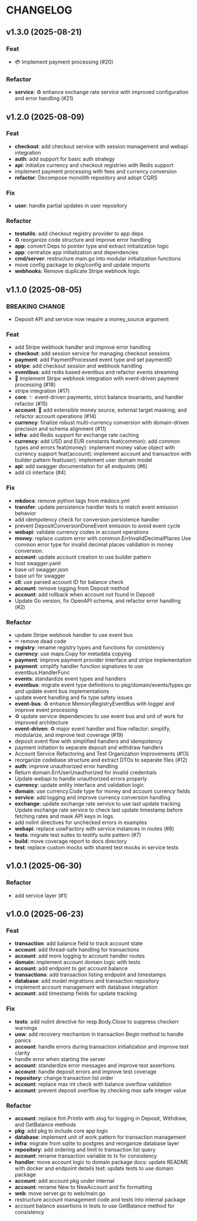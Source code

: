 # CHANGELOG

## v1.3.0 (2025-08-21)

### Feat

- 💳  Implement  payment processing (#20)

### Refactor

- **service**: ♻️  enhance exchange rate service with improved configuration and error handling (#21)

## v1.2.0 (2025-08-09)

### Feat

- **checkout**: add checkout service with session management and webapi integration
- **auth**: add support for basic auth strategy
- **api**: initialize currency and checkout registries with Redis support
- implement payment processing with fees and currency conversion
- **refactor**: Decompose monolith repository and adopt CQRS

### Fix

- **user**: handle partial updates in user repository

### Refactor

- **testutils**: add checkout registry provider to app deps
- ♻️ reorganize code structure and improve error handling
- **app**: convert Deps to pointer type and extract initialization logic
- **app**: centralize app initialization and dependencies
- **cmd/server**: restructure main.go into modular initialization functions
- move config package to pkg/config and update imports
- **webhooks**: Remove duplicate Stripe webhook logic

## v1.1.0 (2025-08-05)

### BREAKING CHANGE

- Deposit API and service now require a money_source argument

### Feat

- add Stripe webhook handler and improve error handling
- **checkout**: add session service for managing checkout sessions
- **payment**: add PaymentProcessed event type and set paymentID
- **stripe**: add checkout session and webhook handling
- **eventbus**: add redis based eventbus and refactor events streaming
- 🎯 implement Stripe webhook integration with event-driven payment processing (#18)
- stripe integration (#17)
- **core**: ✨ event-driven payments, strict balance invariants, and handler refactor (#15)
- **account**: 🎉 add extensible money source, external target masking, and refactor account operations (#14)
- **currency**: finalize robust multi-currency conversion with domain-driven precision and schema alignment (#11)
- **infra**: add Redis support for exchange rate caching
- **currency**: add USD and EUR constants
feat(common): add common types and errors
feat(money): implement money value object with currency support
feat(account): implement account and transaction with builder pattern
feat(user): implement user domain model
- **api**: add swagger documentation for all endpoints (#6)
- add cli interface  (#4)

### Fix

- **mkdocs**: remove python tags from mkdocs.yml
- **transfer**: update persistence handler tests to match event emission behavior
- add idempotency check for conversion persistence handler
- prevent DepositConversionDoneEvent emission to avoid event cycle
- **webapi**: validate currency codes in account operations
- **money**: replace custom error with common.ErrInvalidDecimalPlaces
Use common error type for invalid decimal places validation in money conversion.
- **account**: update account creation to use builder pattern
- host swagger.yaml
- base url swagger.json
- base url for swagger
- **cli**: use parsed account ID for balance check
- **account**: remove logging from Deposit method
- **account**: add rollback when account not found in Deposit
- Update Go version, fix OpenAPI schema, and refactor error handling (#2)

### Refactor

- update Stripe webhook handler to use event bus
- ⚰️ remove dead code
- **registry**: rename registry types and functions for consistency
- **currency**: use maps.Copy for metadata copying
- **payment**: improve payment provider interface and stripe implementation
- **payment**: simplify handler function signatures to use eventbus.HandlerFunc
- **events**: standardize event types and handlers
- **eventbus**: migrate event type definitions to pkg/domain/events/types.go and update event bus implementations
- update event handling and fix type safety issues
- **event-bus**: ♻️ enhance MemoryRegistryEventBus with logger and improve event processing
- ♻️ update service dependencies to use event bus and unit of work for improved architecture
- **event-driven**: ♻️ major event handler and flow refactor: simplify, modularize, and improve test coverage (#19)
- deposit event flow with simplified handlers and idempotency
- payment initiation to separate deposit and withdraw handlers
- Account Service Refactoring and Test Organization Improvements (#13)
- reorganize codebase structure and extract DTOs to separate files (#12)
- **auth**: improve unauthorized error handling
- Return domain.ErrUserUnauthorized for invalid credentials
- Update webapi to handle unauthorized errors properly
- **currency**: update entity interface and validation logic
- **domain**: use currency.Code type for money and account currency fields
- **service**: add logging and improve currency conversion handling
- **exchange**: update exchange rate service to use last update tracking
Update exchange rate service to check last update timestamp before fetching rates and mask API keys in logs.
- add nolint directives for unchecked errors in examples
- **webapi**: replace uowFactory with service instances in routes (#8)
- **tests**: migrate test suites to testify suite pattern (#7)
- **build**: move coverage report to docs directory
- **test**: replace custom mocks with shared test mocks in service tests

## v1.0.1 (2025-06-30)

### Refactor

- add service layer (#1)

## v1.0.0 (2025-06-23)

### Feat

- **transaction**: add balance field to track account state
- **account**: add thread-safe handling for transactions
- **account**: add more logging to account handler routes
- **domain**: implement account domain logic with tests
- **account**: add endpoint to get account balance
- **transactions**: add transaction listing endpoint and timestamps
- **database**: add model migrations and transaction repository
- implement account management with database integration
- **account**: add timestamp fields for update tracking

### Fix

- **tests**: add nolint directive for resp.Body.Close to suppress checkerr warnings
- **uow**: add recovery mechanism in transaction Begin method to handle panics
- **account**: handle errors during transaction initialization and improve test clarity
- handle error when starting the server
- **account**: standardize error messages and improve test assertions
- **account**: handle deposit errors and improve test coverage
- **repository**: change transaction list order
- **account**: replace max int check with balance overflow validation
- **account**: prevent deposit overflow by checking max safe integer value

### Refactor

- **account**: replace fmt.Println with slog for logging in Deposit, Withdraw, and GetBalance methods
- **pkg**: add pkg to include core app logic
- **database**: implement unit of work pattern for transaction management
- **infra**: migrate from sqlite to postgres and reorganize database layer
- **repository**: add ordering and limit to transaction list query
- **account**: rename transaction variable to tx for consistency
- **handler**: move account logic to domain package
docs: update README with docker and endpoint details
test: update tests to use domain package
- **account**: add account pkg under internal
- **account**: rename New to NewAccount and fix formatting
- **web**: move server.go to web/main.go
- restructure account management code and tests into internal package
- account balance assertions in tests to use GetBalance method for consistency
